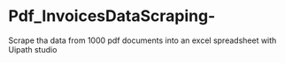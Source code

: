 # Pdf_InvoicesDataScraping-
Scrape tha data from 1000 pdf documents into an excel spreadsheet with Uipath studio
